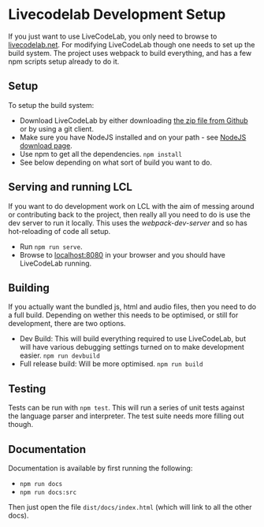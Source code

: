 Livecodelab Development Setup
=============================

If you just want to use LiveCodeLab, you only need to browse to [livecodelab.net](http://livecodelab.net).
For modifying LiveCodeLab though one needs to set up the build system. The project uses webpack to build everything, and has a few npm scripts setup already to do it.

Setup
-----

To setup the build system:

 * Download LiveCodeLab by either downloading [the zip file from Github](https://github.com/davidedc/livecodelab/archive/master.zip) or by using a git client.
 * Make sure you have NodeJS installed and on your path - see [NodeJS download page](http://nodejs.org/download/).
 * Use npm to get all the dependencies.
   `npm install`
 * See below depending on what sort of build you want to do.

Serving and running LCL
-----------------------

If you want to do development work on LCL with the aim of messing around or contributing back to the project, then really all you need to do is use the dev server to run it locally. This uses the *webpack-dev-server* and so has hot-reloading of code all setup.

 * Run `npm run serve`.
 * Browse to [localhost:8080](http://localhost:8080/) in your browser and you should have LiveCodeLab running.

Building
--------

If you actually want the bundled js, html and audio files, then you need to do a full build. Depending on wether this needs to be optimised, or still for development, there are two options.

 * Dev Build: This will build everything required to use LiveCodeLab, but will have various debugging settings turned on to make development easier.
   `npm run devbuild`
 * Full release build: Will be more optimised.
   `npm run build`

Testing
-------

Tests can be run with `npm test`. This will run a series of unit tests against the language parser and interpreter. The test suite needs more filling out though.

Documentation
-------------

Documentation is available by first running the following:

 * `npm run docs`
 * `npm run docs:src`

Then just open the file `dist/docs/index.html` (which will link to all the other docs).

